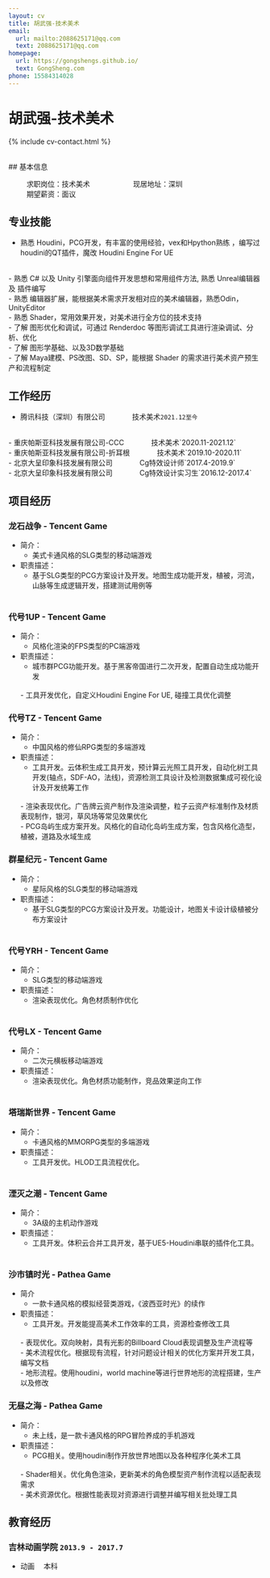 ```yaml
---
layout: cv
title: 胡武强-技术美术
email:
  url: mailto:2088625171@qq.com
  text: 2088625171@qq.com
homepage:
  url: https://gongshengs.github.io/
  text: GongSheng.com
phone: 15584314028
---
```


# 胡武强-技术美术

<!--
include contact information from the front matter
Supported arguments:
    - homepage: url, text
    - phone
    - email
-->

{% include cv-contact.html %}

<br>
## 基本信息

&emsp; &emsp; 求职岗位：技术美术&emsp; &emsp; &emsp; &emsp; &emsp;现居地址：深圳
<br>
&emsp; &emsp; 期望薪资：面议

## 专业技能

- 熟悉 Houdini，PCG开发，有丰富的使用经验，vex和Hpython熟练 ，编写过houdini的QT插件，魔改 Houdini Engine For UE
<br>
- 熟悉 C# 以及 Unity 引擎面向组件开发思想和常用组件方法, 熟悉 Unreal编辑器 及 插件编写
<br>
- 熟悉 编辑器扩展，能根据美术需求开发相对应的美术编辑器，熟悉Odin，UnityEditor
<br>
- 熟悉 Shader，常用效果开发，对美术进行全方位的技术支持
<br>
- 了解 图形优化和调试，可通过 Renderdoc 等图形调试工具进行渲染调试、分析、优化
<br>
- 了解 图形学基础、以及3D数学基础
<br>
- 了解 Maya建模、PS改图、SD、SP，能根据 Shader 的需求进行美术资产预生产和流程制定


## 工作经历

- 腾讯科技（深圳）有限公司&emsp; &emsp; &emsp;  技术美术`2021.12至今`
<br>
- 重庆帕斯亚科技发展有限公司-CCC&emsp; &emsp; &emsp;  技术美术`2020.11-2021.12`
<br>
- 重庆帕斯亚科技发展有限公司-折耳根&emsp; &emsp; &emsp;  技术美术`2019.10-2020.11`
<br>
- 北京大呈印象科技发展有限公司&emsp; &emsp; &emsp;  Cg特效设计师`2017.4-2019.9`
<br>
- 北京大呈印象科技发展有限公司&emsp; &emsp; &emsp;  Cg特效设计实习生`2016.12-2017.4`

## 项目经历

### 龙石战争 - Tencent Game   
- 简介：
  - 美式卡通风格的SLG类型的移动端游戏                             
- 职责描述：
  - 基于SLG类型的PCG方案设计及开发。地图生成功能开发，植被，河流，山脉等生成逻辑开发，搭建测试用例等
  <br>
    
### 代号1UP - Tencent Game   
- 简介：
  - 风格化渲染的FPS类型的PC端游戏
- 职责描述：
  - 城市群PCG功能开发。基于黑客帝国进行二次开发，配置自动生成功能开发
  <br>
  - 工具开发优化，自定义Houdini Engine For UE, 碰撞工具优化调整
  <br>
            
### 代号TZ - Tencent Game   
- 简介：
  - 中国风格的修仙RPG类型的多端游戏
- 职责描述：
  - 工具开发。云体积生成工具开发，预计算云光照工具开发，自动化树工具开发(轴点，SDF-AO，法线)，资源检测工具设计及检测数据集成可视化设计及开发统筹工作
  <br>
  - 渲染表现优化。广告牌云资产制作及渲染调整，粒子云资产标准制作及材质表现制作，银河，草风场等常见效果优化
  <br>
  - PCG岛屿生成方案开发。风格化的自动化岛屿生成方案，包含风格化造型，植被，道路及水域生成
  <br>
    
### 群星纪元 - Tencent Game   
- 简介：
  - 星际风格的SLG类型的移动端游戏
- 职责描述：
  - 基于SLG类型的PCG方案设计及开发。功能设计，地图关卡设计级植被分布方案设计
  <br>
    
### 代号YRH - Tencent Game   
- 简介：
  - SLG类型的移动端游戏
- 职责描述：
  - 渲染表现优化。角色材质制作优化
  <br>
  
### 代号LX - Tencent Game   
- 简介：
  - 二次元横板移动端游戏
- 职责描述：
  - 渲染表现优化。角色材质功能制作，竞品效果逆向工作
  <br>
    
### 塔瑞斯世界 - Tencent Game   
- 简介：
  - 卡通风格的MMORPG类型的多端游戏
- 职责描述：
  - 工具开发优。HLOD工具流程优化。
  <br>
    
### 湮灭之潮 - Tencent Game   
- 简介：
  - 3A级的主机动作游戏
- 职责描述：
  - 工具开发。体积云合并工具开发，基于UE5-Houdini串联的插件化工具。
  <br>

### 沙市镇时光 - Pathea Game

- 简介
  - 一款卡通风格的模拟经营类游戏，《波西亚时光》的续作
- 职责描述：
  - 工具开发。开发能提高美术工作效率的工具，资源检查修改工具
  <br>
  - 表现优化。双向映射，具有光影的Billboard Cloud表现调整及生产流程等
  <br>
  - 美术流程优化。根据现有流程，针对问题设计相关的优化方案并开发工具，编写文档
  <br>
  - 地形流程。使用houdini，world machine等进行世界地形的流程搭建，生产以及修改

### 无昼之海 - Pathea Game
- 简介：
  - 未上线，是一款卡通风格的RPG冒险养成的手机游戏
- 职责描述：
  - PCG相关。使用houdini制作开放世界地图以及各种程序化美术工具
  <br>
  - Shader相关。优化角色渲染，更新美术的角色模型资产制作流程以适配表现需求
  <br>
  - 美术资源优化。根据性能表现对资源进行调整并编写相关批处理工具


## 教育经历

### **吉林动画学院** `2013.9 - 2017.7`

- 动画 &emsp;本科



<!-- ### Footer

Last updated: 2021 -->
